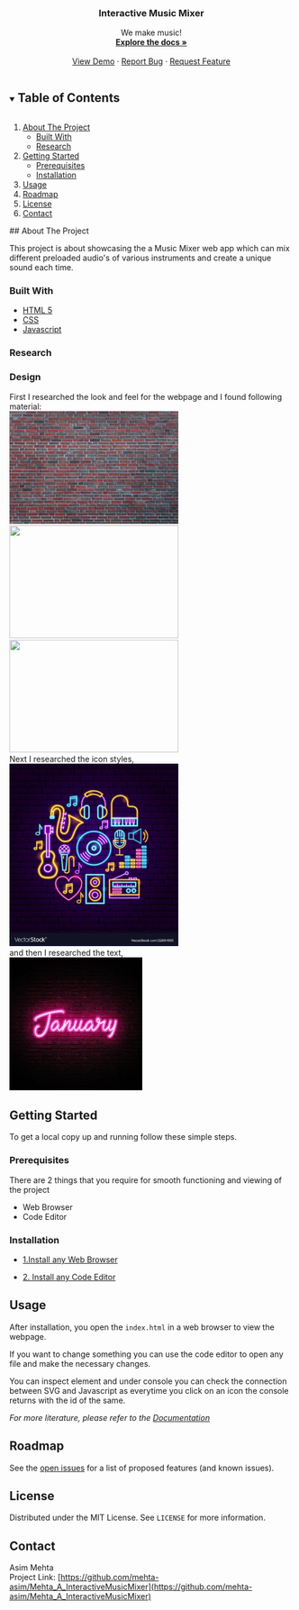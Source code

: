 <!-- PROJECT LOGO -->
<br />
<p align="center">
  <a href="https://github.com/mehta-asim/Mehta_A_InteractiveMusicMixer">
    <!-- <img src="images/logo.svg" alt="Logo" width="110" height="165"> -->
  </a>

  <h3 align="center">Interactive Music Mixer</h3>

  <p align="center">
    We make music!
    <br />
    <a href="https://github.com/mehta-asim/Mehta_A_InteractiveMusicMixer"><strong>Explore the docs »</strong></a>
    <br />
    <br />
    <a href="https://github.com/mehta-asim/Mehta_A_InteractiveMusicMixer">View Demo</a>
    ·
    <a href="https://github.com/mehta-asim/Mehta_A_InteractiveMusicMixer/issues">Report Bug</a>
    ·
    <a href="https://github.com/mehta-asim/Mehta_A_InteractiveMusicMixer/issues">Request Feature</a>
  </p>
</p>



<!-- TABLE OF CONTENTS -->
<details open="open">
  <summary><h2 style="display: inline-block">Table of Contents</h2></summary>
  <ol>
    <li>
      <a href="#about-the-project">About The Project</a>
      <ul>
        <li><a href="#built-with">Built With</a></li>
        <li><a href="research">Research</a></li>
      </ul>
    </li>
    <li>
      <a href="#getting-started">Getting Started</a>
      <ul>
        <li><a href="#prerequisites">Prerequisites</a></li>
        <li><a href="#installation">Installation</a></li>
      </ul>
    </li>
    <li><a href="#usage">Usage</a></li>
    <li><a href="#roadmap">Roadmap</a></li>
    <li><a href="#license">License</a></li>
    <li><a href="#contact">Contact</a></li>
  </ol>
</details>
## About The Project

This project is about showcasing the a Music Mixer web app which can mix different preloaded audio's of various instruments
and create a unique sound each time. 

### Built With

* [HTML 5](https://www.w3.org/TR/2008/WD-html5-20080122/)
* [CSS](https://www.w3.org/Style/CSS/Overview.en.html)
* [Javascript](https://www.w3schools.com/js/DEFAULT.asp)

### Research

<h3>Design</h3>
First I researched the look and feel for the webpage and I found following material:<br>
<img src="assets/Design-ref/brick-wall-1.jpg" width="300" height="200">
<img src="assets/Design-ref/brick-wall-2.jpg" width="300" height="200">
<img src="assets/Design-ref/brick-wall-3.jpg" width="300" height="200">
<br>
Next I researched the icon styles,<br>
<img src="assets/Design-ref/icon-reference-1.jpg" width="300" height="324">
<br>
and then I researched the text,<br>
<img src="assets/Design-ref/text-reference.jpg" width="236" height="236">


<!-- GETTING STARTED -->
## Getting Started

To get a local copy up and running follow these simple steps.

### Prerequisites

There are 2 things that you require for smooth functioning and viewing of the project<br>
<ul>
  <li>Web Browser</li>
  <li>Code Editor</li>
</ul>

### Installation

* [1.Install any Web Browser](https://www.google.com/search?q=download-web-browser)

* [2. Install any Code Editor](https://www.google.com/search?q=download-code-editor)

<!-- USAGE EXAMPLES -->
## Usage

After installation, you open the <code>index.html</code> in a web browser to view the webpage.

If you want to change something you can use the code editor to open any file and make the necessary changes.

You can inspect element and under console you can check the connection between SVG and Javascript as everytime you click on an icon the console returns with the id of the same.

_For more literature, please refer to the [Documentation](https://www.w3schools.com/html/html_editors.asp)_

<!-- ROADMAP -->
## Roadmap

See the [open issues](https://github.com/mehta-asim/Mehta_A_InteractiveMusicMixerissues) for a list of proposed features (and known issues).

<!-- LICENSE -->
## License

Distributed under the MIT License. See `LICENSE` for more information.

<!-- CONTACT -->
## Contact
Asim Mehta<br>
Project Link: [https://github.com/mehta-asim/Mehta_A_InteractiveMusicMixer](https://github.com/mehta-asim/Mehta_A_InteractiveMusicMixer)
